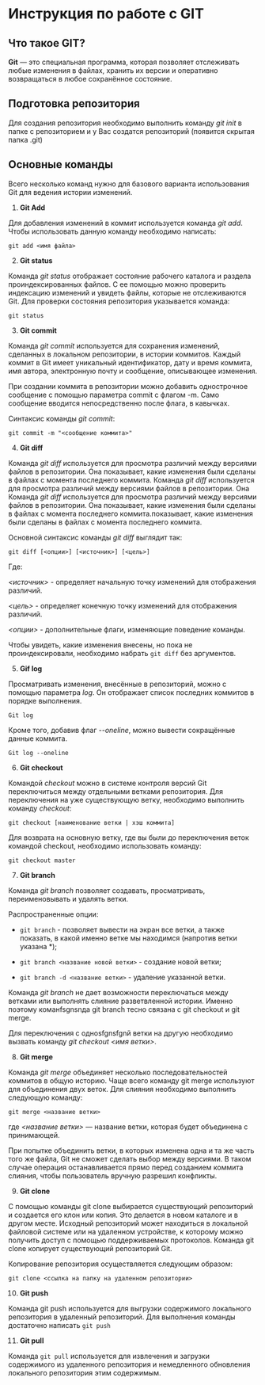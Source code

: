 # Инструкция по работе с GIT

## Что такое GIT?
**Git** — это специальная программа, которая позволяет отслеживать любые изменения в файлах, хранить их версии и оперативно возвращаться в любое сохранённое состояние.

## Подготовка репозитория
Для создания репозитория необходимо выполнить команду *git init* в папке с репозиторием и у Вас создатся репозиторий (появится скрытая папка .git)

## Основные команды
Всего несколько команд нужно для базового варианта использования Git для ведения истории изменений.

1. **Git Add**

Для добавления изменений в коммит используется команда *git add*. Чтобы использовать данную команду необходимо написать:

    git add <имя файла>

2. **Git status**

Команда *git status* отображает состояние рабочего каталога и раздела проиндексированных файлов. С ее помощью можно проверить индексацию изменений и увидеть файлы, которые не отслеживаются Git. Для проверки состояния репозитория указывается команда:

    git status

3. **Git commit**

Команда *git commit* используется для сохранения изменений, сделанных в локальном репозитории, в истории коммитов. 
Каждый коммит в Git имеет уникальный идентификатор, дату и время коммита, имя автора, электронную почту и сообщение, описывающее изменения. 

При создании коммита в репозитории можно добавить однострочное сообщение с помощью параметра commit с флагом -m. Само сообщение вводится непосредственно после флага, в кавычках.

Синтаксис команды *git commit*:

    git commit -m "<сообщение коммита>"

4. **Git diff**

Команда *git diff* используется для просмотра различий между версиями файлов в репозитории. Она показывает, какие изменения были сделаны в файлах с момента последнего коммита.
Команда *git diff* используется для просмотра различий между версиями файлов в репозитории. Она Команда *git diff* используется для просмотра различий между версиями файлов в репозитории. Она показывает, какие изменения были сделаны в файлах с момента последнего коммита.показывает, какие изменения были сделаны в файлах с момента последнего коммита.

Основной синтаксис команды *git diff* выглядит так:

    git diff [<опции>] [<источник>] [<цель>]

Где:

*<источник>* - определяет начальную точку изменений для отображения различий.

*<цель>* - определяет конечную точку изменений для отображения различий.

*<опции>* - дополнительные флаги, изменяющие поведение команды.    

Чтобы увидеть, какие изменения внесены, но пока не проиндексировали, необходимо набрать ```git diff``` без аргументов.

5. **Gif log**

Просматривать изменения, внесённые в репозиторий, можно с помощью параметра *log*. Он отображает список последних коммитов в порядке выполнения. 

    Git log

Кроме того, добавив флаг *--oneline*, можно вывести сокращённые данные коммита.

    Git log --oneline

6. **Git checkout**

Командой *checkout* можно в системе контроля версий Git переключиться между отдельными ветками репозитория.
Для переключения на уже существующую ветку, необходимо выполнить команду *checkout*:

    git checkout [наименование ветки | хэш коммита]

Для возврата на основную ветку, где вы были до переключения веток командой checkout, необходимо использовать команду:

    git checkout master

7. **Git branch**

Команда *git branch* позволяет создавать, просматривать, переименовывать и удалять ветки.

Распространенные опции:

* ```git branch``` - позволяет вывести на экран все ветки, а также показать, в какой именно ветке мы находимся (напротив ветки указана *);

* ```git branch <название новой ветки>``` - создание новой ветки;

* ```git branch -d <название ветки>``` - удаление указанной ветки.

Команда *git branch* не дает возможности переключаться между ветками или выполнять слияние разветвленной истории. Именно поэтому команfsgnsnда git branch тесно связана с git checkout и git merge.

Для переключения с одноsfgnsfgnй ветки на другую необходимо вызвать команду *git checkout <имя ветки>*.

8. **Git merge**

Команда *git merge* объединяет несколько последовательностей коммитов в общую историю. Чаще всего команду git merge используют для объединения двух веток. 
    Для слияния необходимо выполнить следующую команду:

    git merge <название ветки>

 где *<название ветки>* — название ветки, которая будет объединена с принимающей.

 При попытке объединить ветки, в которых изменена одна и та же часть того же файла, Git не сможет сделать выбор между версиями. В таком случае операция останавливается прямо перед созданием коммита слияния, чтобы пользователь вручную разрешил конфликты.

 9. **Git clone**

 C помощью команды git clone выбирается существующий репозиторий и создается его клон или копия. Это делается в новом каталоге и в другом месте. Исходный репозиторий может находиться в локальной файловой системе или на удаленном устройстве, к которому можно получить доступ с помощью поддерживаемых протоколов. Команда git clone копирует существующий репозиторий Git. 

 Копирование репозитория осуществляется следующим образом:

    git clone <ссылка на папку на удаленном репозитории>

10. **Git push**

Команда git push используется для выгрузки содержимого локального репозитория в удаленный репозиторий. Для выполнения команды достаточно написать ```git push```

11. **Git pull**

Команда ```git pull``` используется для извлечения и загрузки содержимого из удаленного репозитория и немедленного обновления локального репозитория этим содержимым.



